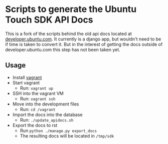 # Scripts to generate the Ubuntu Touch SDK API Docs

This is a fork of the scripts behind the old api docs located at
[developer.ubuntu.com](https://code.launchpad.net/developer-ubuntu-com).
It currently is a django app, but wouldn't need to be if time
is taken to convert it. But in the interest of getting the docs
outside of developer.ubuntu.com this step has not been taken yet.

## Usage

* Install [vagrant](http://vagrantup.com/)
* Start vagrant
    * Run: `vagrant up`
* SSH into the vagrant VM
    * Run: `vagrant ssh`
* Move into the development files
    * Run: `cd /vagrant`
* Import the docs into the database
    * Run: `./update_apidocs.sh`
* Export the docs to rst
    * Run `python ./manage.py export_docs`
    * The resulting docs will be located in `/tmp/sdk`
